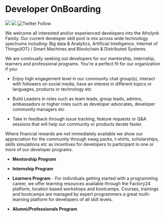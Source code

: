 # Developer OnBoarding

[![](https://img.shields.io/badge/made%20by-Afrolynk-maroon.svg?style=flat-square)](https://afrolynk.com/)
[![](https://img.shields.io/badge/project-Factory24-maroon.svg?style=flat-square)](http://factory24.org/)
![Twitter Follow](https://img.shields.io/twitter/follow/afrolynk?label=Follow&style=social)

We welcome all interested and/or experienced developers into the Afrolynk Family. Our current developer skill pool is mix across wide technology spectrums including: Big data & Analytics, Artificial Intelligence, Internet of Things(IOT) / Smart Machines and Blockchain & Distributed Systems. 

We are continually seeking out developers for our mentorship, internship, learners and professional programs. You're a perfect fit for our organization if you:

 - Enjoy high engagement level in our community chat group(s), interact with followers on social media, have an interest in different topics or languages, products or technology etc

 - Build Leaders in roles such as team leads, group leads, admins, ambassadors or higher roles such as developer advocates, developer community managers etc

 - Take in feedback through issue tracking, feature requests or Q&A sessions that will help our community or products iterate faster.

Where financial rewards are not immediately available we show our appreciation for the community through swag packs, t-shirts, scholarships, skills simulations etc as incentives for developers to participant in one or more of our developer programs. 

* **Mentorship Program**
* **Internship Program**
* **Learners Program** - For individuals getting started with a programming career, we offer learning resources available through the Factory24 platform, location based workshops and bootcamps. Courses, trainings and bootcamps are managed by expert 
programmers  a great multi-learning platform for developers of all skill levels.

* **Alumni/Professionals Program**